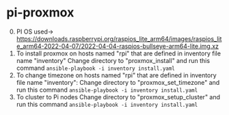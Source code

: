 # pi-proxmox
0. PI OS used-> https://downloads.raspberrypi.org/raspios_lite_arm64/images/raspios_lite_arm64-2022-04-07/2022-04-04-raspios-bullseye-arm64-lite.img.xz
1. To install proxmox on hosts named "rpi" that are defined in inventory file name "inventory"
Change directory to "proxmox_install" and run this command
`ansible-playbook -i inventory install.yaml`
2. To change timezone on hosts named "rpi" that are defined in inventory file name "inventory":
Change directory to "proxmox_set_timezone" and run this command
`ansible-playbook -i inventory install.yaml`
3. To cluster to Pi nodes 
Change directory to "proxmox_setup_cluster" and run this command
`ansible-playbook -i inventory install.yaml`